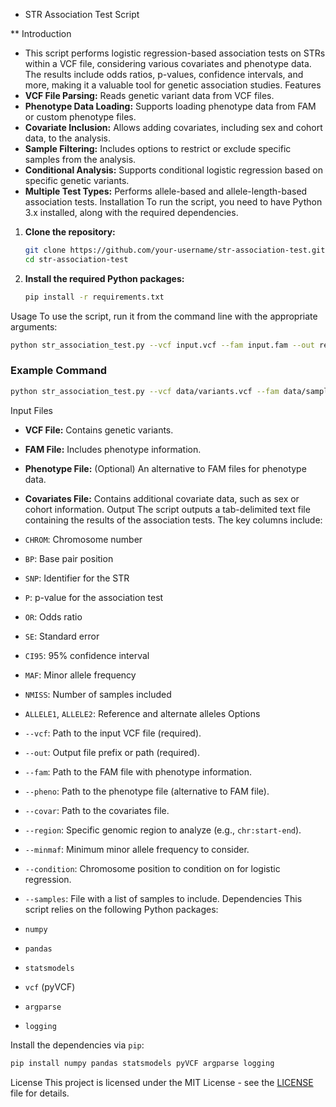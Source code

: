 - STR Association Test Script

** Introduction
- This script performs logistic regression-based association tests on STRs within a VCF file, considering various covariates and phenotype data. The results include odds ratios, p-values, confidence intervals, and more, making it a valuable tool for genetic association studies.
Features
- **VCF File Parsing:** Reads genetic variant data from VCF files.
- **Phenotype Data Loading:** Supports loading phenotype data from FAM or custom phenotype files.
- **Covariate Inclusion:** Allows adding covariates, including sex and cohort data, to the analysis.
- **Sample Filtering:** Includes options to restrict or exclude specific samples from the analysis.
- **Conditional Analysis:** Supports conditional logistic regression based on specific genetic variants.
- **Multiple Test Types:** Performs allele-based and allele-length-based association tests.
Installation
To run the script, you need to have Python 3.x installed, along with the required dependencies.

1. **Clone the repository:**
   ```bash
   git clone https://github.com/your-username/str-association-test.git
   cd str-association-test
   ```

2. **Install the required Python packages:**
   ```bash
   pip install -r requirements.txt
   ```
Usage
To use the script, run it from the command line with the appropriate arguments:

```bash
python str_association_test.py --vcf input.vcf --fam input.fam --out results.txt --covar covariates.txt --region 1:10000-20000
```

### Example Command

```bash
python str_association_test.py --vcf data/variants.vcf --fam data/sample.fam --out results/association_results.txt --covar data/covariates.txt --region 1:150000-250000 --condition 1:160000 --minmaf 0.05
```
Input Files
- **VCF File:** Contains genetic variants.
- **FAM File:** Includes phenotype information.
- **Phenotype File:** (Optional) An alternative to FAM files for phenotype data.
- **Covariates File:** Contains additional covariate data, such as sex or cohort information.
Output
The script outputs a tab-delimited text file containing the results of the association tests. The key columns include:

- `CHROM`: Chromosome number
- `BP`: Base pair position
- `SNP`: Identifier for the STR
- `P`: p-value for the association test
- `OR`: Odds ratio
- `SE`: Standard error
- `CI95`: 95% confidence interval
- `MAF`: Minor allele frequency
- `NMISS`: Number of samples included
- `ALLELE1`, `ALLELE2`: Reference and alternate alleles
Options
- `--vcf`: Path to the input VCF file (required).
- `--out`: Output file prefix or path (required).
- `--fam`: Path to the FAM file with phenotype information.
- `--pheno`: Path to the phenotype file (alternative to FAM file).
- `--covar`: Path to the covariates file.
- `--region`: Specific genomic region to analyze (e.g., `chr:start-end`).
- `--minmaf`: Minimum minor allele frequency to consider.
- `--condition`: Chromosome position to condition on for logistic regression.
- `--samples`: File with a list of samples to include.
Dependencies
This script relies on the following Python packages:

- `numpy`
- `pandas`
- `statsmodels`
- `vcf` (pyVCF)
- `argparse`
- `logging`

Install the dependencies via `pip`:

```bash
pip install numpy pandas statsmodels pyVCF argparse logging
```
License
This project is licensed under the MIT License - see the [LICENSE](LICENSE) file for details.
